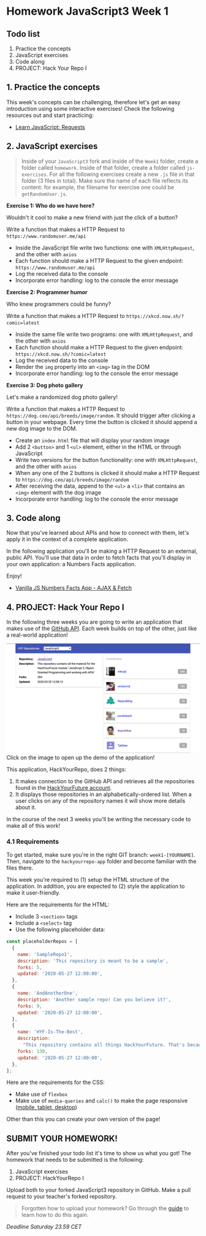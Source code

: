 # Homework JavaScript3 Week 1

## **Todo list**

1. Practice the concepts
2. JavaScript exercises
3. Code along
4. PROJECT: Hack Your Repo I

## **1. Practice the concepts**

This week's concepts can be challenging, therefore let's get an easy introduction using some interactive exercises! Check the following resources out and start practicing:

- [Learn JavaScript: Requests](https://www.codecademy.com/learn/introduction-to-javascript/modules/intermediate-javascript-requests)

## **2. JavaScript exercises**

> Inside of your `JavaScript3` fork and inside of the `Week1` folder, create a folder called `homework`. Inside of that folder, create a folder called `js-exercises`. For all the following exercises create a new `.js` file in that folder (3 files in total). Make sure the name of each file reflects its content: for example, the filename for exercise one could be `getRandomUser.js`.

**Exercise 1: Who do we have here?**

Wouldn't it cool to make a new friend with just the click of a button?

Write a function that makes a HTTP Request to `https://www.randomuser.me/api`

- Inside the JavaScript file write two functions: one with `XMLHttpRequest`, and the other with `axios`
- Each function should make a HTTP Request to the given endpoint: `https://www.randomuser.me/api`
- Log the received data to the console
- Incorporate error handling: log to the console the error message

**Exercise 2: Programmer humor**

Who knew programmers could be funny?

Write a function that makes a HTTP Request to `https://xkcd.now.sh/?comic=latest`

- Inside the same file write two programs: one with `XMLHttpRequest`, and the other with `axios`
- Each function should make a HTTP Request to the given endpoint: `https://xkcd.now.sh/?comic=latest`
- Log the received data to the console
- Render the `img` property into an `<img>` tag in the DOM
- Incorporate error handling: log to the console the error message

**Exercise 3: Dog photo gallery**

Let's make a randomized dog photo gallery!

Write a function that makes a HTTP Request to `https://dog.ceo/api/breeds/image/random`. It should trigger after clicking a button in your webpage. Every time the button is clicked it should append a new dog image to the DOM.

- Create an `index.html` file that will display your random image
- Add 2 `<button>` and 1 `<ul>` element, either in the HTML or through JavaScript
- Write two versions for the button functionality: one with `XMLHttpRequest`, and the other with `axios`
- When any one of the 2 buttons is clicked it should make a HTTP Request to `https://dog.ceo/api/breeds/image/random`
- After receiving the data, append to the `<ul>` a `<li>` that contains an `<img>` element with the dog image
- Incorporate error handling: log to the console the error message

## **3. Code along**

Now that you've learned about APIs and how to connect with them, let's apply it in the context of a complete application.

In the following application you'll be making a HTTP Request to an external, public API. You'll use that data in order to fetch facts that you'll display in your own application: a Numbers Facts application.

Enjoy!

- [Vanilla JS Numbers Facts App - AJAX & Fetch](https://www.youtube.com/watch?v=tUE2Nic21BA)

## **4. PROJECT: Hack Your Repo I**

In the following three weeks you are going to write an application that makes use of the [GitHub API](https://developer.github.com/v3/guides/getting-started/). Each week builds on top of the other, just like a real-world application!

[![UI Example](./assets/hyf-github.png)](https://js3-spa.herokuapp.com/)
Click on the image to open up the demo of the application!

This application, HackYourRepo, does 2 things:

1. It makes connection to the GitHub API and retrieves all the repositories found in the [HackYourFuture account](https://www.github.com/hackyourfuture).
2. It displays those repositories in an alphabetically-ordered list. When a user clicks on any of the repository names it will show more details about it.

In the course of the next 3 weeks you'll be writing the necessary code to make all of this work!

### 4.1 Requirements

To get started, make sure you're in the right GIT branch: `week1-[YOURNAME]`. Then, navigate to the `hackyourrepo-app` folder and become familiar with the files there.

This week you're required to (1) setup the HTML structure of the application. In addition, you are expected to (2) style the application to make it user-friendly.

Here are the requirements for the HTML:

- Include 3 `<section>` tags
- Include a `<select>` tag
- Use the following placeholder data:

```js
const placeholderRepos = [
  {
    name: 'SampleRepo1',
    description: 'This repository is meant to be a sample',
    forks: 5,
    updated: '2020-05-27 12:00:00',
  },
  {
    name: 'AndAnotherOne',
    description: 'Another sample repo! Can you believe it?',
    forks: 9,
    updated: '2020-05-27 12:00:00',
  },
  {
    name: 'HYF-Is-The-Best',
    description:
      "This repository contains all things HackYourFuture. That's because HYF is amazing!!!!",
    forks: 130,
    updated: '2020-05-27 12:00:00',
  },
];
```

Here are the requirements for the CSS:

- Make use of `flexbox`
- Make use of `media-queries` and `calc()` to make the page responsive ([mobile, tablet, desktop](https://tinyurl.com/yc5zmste))

Other than this you can create your own version of the page!

## **SUBMIT YOUR HOMEWORK!**

After you've finished your todo list it's time to show us what you got! The homework that needs to be submitted is the following:

1. JavaScript exercises
2. PROJECT: HackYourRepo I

Upload both to your forked JavaScript3 repository in GitHub. Make a pull request to your teacher's forked repository.

> Forgotten how to upload your homework? Go through the [guide](../hand-in-homework-guide.md) to learn how to do this again.

_Deadline Saturday 23.59 CET_
